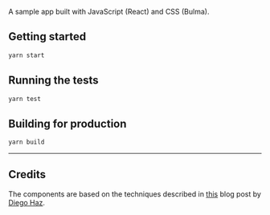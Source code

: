 A sample app built with JavaScript (React) and CSS (Bulma).

## Getting started

```bash
yarn start
```

## Running the tests

```bash
yarn test
```

## Building for production

```bash
yarn build
```

---

## Credits

The components are based on the techniques described in [this](https://medium.com/@diegohaz/introducing-the-single-element-pattern-dfbd2c295c5d) blog post by [Diego Haz](https://medium.com/@diegohaz).